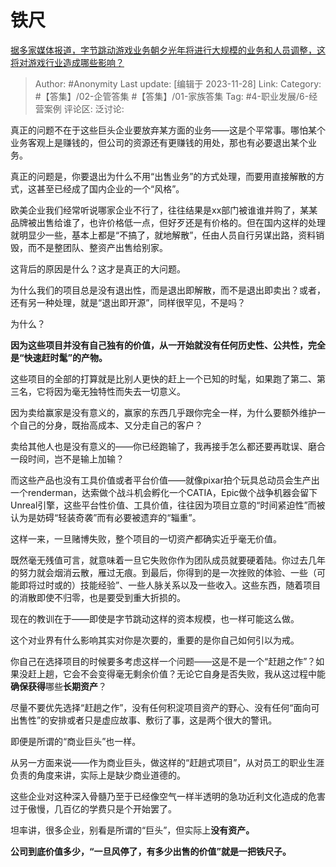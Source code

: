 # 铁尺
[据多家媒体报道，字节跳动游戏业务朝夕光年将进行大规模的业务和人员调整，这将对游戏行业造成哪些影响？](https://www.zhihu.com/question/632063923/answer/3305624557)

> Author: #Anonymity
> Last update: [编辑于 2023-11-28]
> Link:
> Category: #【答集】/02-企管答集 #【答集】/01-家族答集
> Tag: #4-职业发展/6-经营案例
> 评论区:
> 泛讨论:

真正的问题不在于这些巨头企业要放弃某方面的业务——这是个平常事。哪怕某个业务客观上是赚钱的，但公司的资源还有更赚钱的用处，那也有必要退出某个业务。

真正的问题是，你要退出为什么不用“出售业务”的方式处理，而要用直接解散的方式，这甚至已经成了国内企业的一个“风格”。

欧美企业我们经常听说哪家企业不行了，往往结果是xx部门被谁谁并购了，某某品牌被出售给谁了，也许价格低一点，但好歹还是有价格的。但在国内这样的处理就明显少一些，基本上都是“不搞了，就地解散”，任由人员自行另谋出路，资料销毁，而不是整团队、整资产出售给别家。

这背后的原因是什么？这才是真正的大问题。

为什么我们的项目总是没有退出性，而是退出即解散，而不是退出即卖出？或者，还有另一种处理，就是“退出即开源”，同样很罕见，不是吗？

为什么？

**因为这些项目并没有自己独有的价值，从一开始就没有任何历史性、公共性，完全是“快速赶时髦”的产物。**

这些项目的全部的打算就是比别人更快的赶上一个已知的时髦，如果跑了第二、第三名，它将因为毫无独特性而失去一切意义。

因为卖给赢家是没有意义的，赢家的东西几乎跟你完全一样，为什么要额外维护一个自己的分身，既抬高成本、又分走自己的客户？

卖给其他人也是没有意义的——你已经跑输了，我再接手怎么都还要再耽误、磨合一段时间，岂不是输上加输？

而这些产品也没有工具价值或者平台价值——就像pixar拍个玩具总动员会生产出一个renderman，达索做个战斗机会孵化一个CATIA，Epic做个战争机器会留下Unreal引擎，这些平台性价值、工具价值，往往因为项目立意的“时间紧迫性”而被认为是妨碍“轻装奇袭”而有必要被遗弃的“辎重”。

这样一来，一旦赌博失败，整个项目的一切资产都确实近乎毫无价值。

既然毫无残值可言，就意味着一旦它失败你作为团队成员就要硬着陆。你过去几年的努力就会烟消云散，雁过无痕。到最后，你得到的是一次挫败的体验、一些（可能即将过时或的）技能经验”、一些人脉关系以及一些收入。这些东西，随着项目的消散即使不归零，也是要受到重大折损的。

现在的教训在于——即使是字节跳动这样的资本规模，也一样可能这么做。

这个对业界有什么影响其实对你是次要的，重要的是你自己如何引以为戒。

你自己在选择项目的时候要多考虑这样一个问题——这是不是一个“赶趟之作”？如果没赶上趟，它会不会变得毫无剩余价值？无论它自身是否失败，我从这过程中能**确保获得**哪些**长期资产**？

尽量不要优先选择“赶趟之作”，没有任何积淀项目资产的野心、没有任何“面向可出售性”的安排或者只是虚应故事、敷衍了事，这是两个很大的警讯。

即便是所谓的“商业巨头”也一样。

从另一方面来说——作为商业巨头，做这样的“赶趟式项目”，从对员工的职业生涯负责的角度来讲，实际上是缺少商业道德的。

这些企业对这种深入骨髓乃至于已经像空气一样半透明的急功近利文化造成的危害过于傲慢，几百亿的学费只是个开始罢了。

坦率讲，很多企业，别看是所谓的“巨头”，但实际上**没有资产。**

**公司到底价值多少，“一旦风停了，有多少出售的价值”就是一把铁尺子。**
